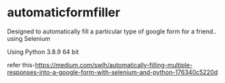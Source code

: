 # automaticformfiller
Designed to automatically fill a particular type of google form for a friend.. using Selenium

Using Python 3.8.9 64 bit

refer this-https://medium.com/swlh/automatically-filling-multiple-responses-into-a-google-form-with-selenium-and-python-176340c5220d
